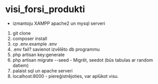 # visi_forsi_produkti
- izmantoju XAMPP apache2 un mysql serveri

1. git clone
2. composer install
3. cp .env.example .env
4. .env fail? savienot izvēlēto db programmu
5. php artisan key:generate 
6. php artisan migrate --seed   - Migrēt, seedot (būs tabulas ar random datiem)
7. palaist sql un apache serveri
8. localhost:8000 - piereģistrējoties, var aplūkot visu.
